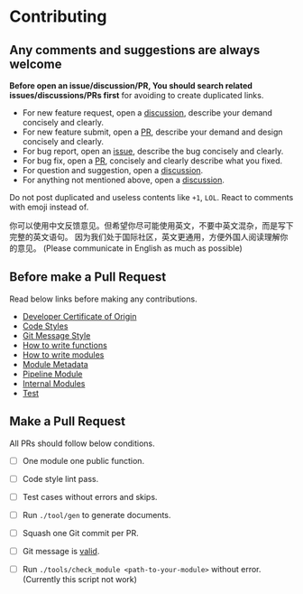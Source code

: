 # Contributing

## Any comments and suggestions are always welcome

**Before open an issue/discussion/PR, You should search related issues/discussions/PRs first** for avoiding to create duplicated links.

- For new feature request, open a [discussion][], describe your demand concisely and clearly.
- For new feature submit, open a [PR][], describe your demand and design concisely and clearly.
- For bug report, open an [issue][], describe the bug concisely and clearly.
- For bug fix, open a [PR][], concisely and clearly describe what you fixed.
- For question and suggestion, open a [discussion][].
- For anything not mentioned above, open a [discussion][].

Do not post duplicated and useless contents like `+1`, `LOL`. React to comments with emoji instead of.

你可以使用中文反馈意见。但希望你尽可能使用英文，不要中英文混杂，而是写下完整的英文语句。
因为我们处于国际社区，英文更通用，方便外国人阅读理解你的意见。
(Please communicate in English as much as possible)

## Before make a Pull Request

Read below links before making any contributions.

- [Developer Certificate of Origin](./dco.md)
- [Code Styles](./code-styles.md)
- [Git Message Style](./git-message.md)
- [How to write functions](./how-to-write-functions.md)
- [How to write modules](./how-to-write-modules.md)
- [Module Metadata](./module-metadata.md)
- [Pipeline Module](./pipeline-module.md)
- [Internal Modules](./internal-modules.md)
- [Test](./test.md)

## Make a Pull Request

All PRs should follow below conditions.

- [ ] One module one public function.
- [ ] Code style lint pass.
- [ ] Test cases without errors and skips.
- [ ] Run `./tool/gen` to generate documents.
- [ ] Squash one Git commit per PR.
- [ ] Git message is [valid](./git-message.md).
- [ ] Run `./tools/check_module <path-to-your-module>` without error. (Currently this script not work)


<!-- Links -->

[tags]: https://github.com/adoyle-h/lobash/tags
[issue]: https://github.com/adoyle-h/lobash/issues
[discussion]: https://github.com/adoyle-h/lobash/discussions
[PR]: https://github.com/adoyle-h/lobash/pulls
